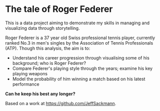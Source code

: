 # The tale of Roger Federer

This is a data project aiming to demonstrate my skills in managing and visualizing data through storytelling. 

Roger Federer is a 37 year old Swiss professional tennis player, currently ranked No.3 in men's singles by the Association of Tennis Professionals (ATP).
Though this analysis, the aim is to:
- Understand his career progression through visualising some of his background; who is Roger Federer?
- Compare Federer's playing style through the years; examine his key playing weapons
- Model the probability of him winning a match based on his latest performance

**Can he keep his best any longer?**

Based on a work at https://github.com/JeffSackmann.
